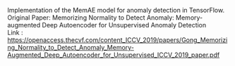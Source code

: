 Implementation of the MemAE model for anomaly detection in TensorFlow.  \
Original Paper:  Memorizing Normality to Detect Anomaly: Memory-augmented Deep Autoencoder for Unsupervised Anomaly Detection  \
Link : https://openaccess.thecvf.com/content_ICCV_2019/papers/Gong_Memorizing_Normality_to_Detect_Anomaly_Memory-Augmented_Deep_Autoencoder_for_Unsupervised_ICCV_2019_paper.pdf
